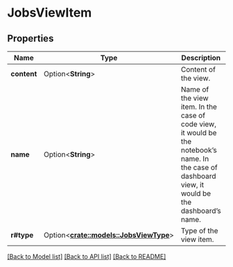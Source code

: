 # JobsViewItem

## Properties

Name | Type | Description | Notes
------------ | ------------- | ------------- | -------------
**content** | Option<**String**> | Content of the view. | [optional]
**name** | Option<**String**> | Name of the view item. In the case of code view, it would be the notebook’s name. In the case of dashboard view, it would be the dashboard’s name. | [optional]
**r#type** | Option<[**crate::models::JobsViewType**](JobsViewType.md)> | Type of the view item. | [optional]

[[Back to Model list]](../README.md#documentation-for-models) [[Back to API list]](../README.md#documentation-for-api-endpoints) [[Back to README]](../README.md)


